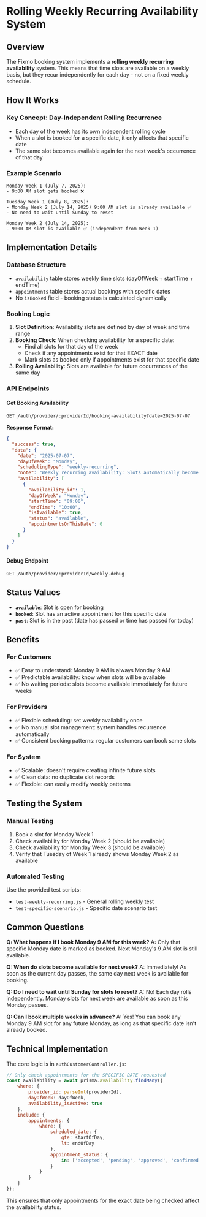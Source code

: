 # Rolling Weekly Recurring Availability System

## Overview
The Fixmo booking system implements a **rolling weekly recurring availability** system. This means that time slots are available on a weekly basis, but they recur independently for each day - not on a fixed weekly schedule.

## How It Works

### Key Concept: Day-Independent Rolling Recurrence
- Each day of the week has its own independent rolling cycle
- When a slot is booked for a specific date, it only affects that specific date
- The same slot becomes available again for the next week's occurrence of that day

### Example Scenario
```
Monday Week 1 (July 7, 2025):
- 9:00 AM slot gets booked ❌

Tuesday Week 1 (July 8, 2025):
- Monday Week 2 (July 14, 2025) 9:00 AM slot is already available ✅
- No need to wait until Sunday to reset

Monday Week 2 (July 14, 2025):
- 9:00 AM slot is available ✅ (independent from Week 1)
```

## Implementation Details

### Database Structure
- `availability` table stores weekly time slots (dayOfWeek + startTime + endTime)
- `appointments` table stores actual bookings with specific dates
- No `isBooked` field - booking status is calculated dynamically

### Booking Logic
1. **Slot Definition**: Availability slots are defined by day of week and time range
2. **Booking Check**: When checking availability for a specific date:
   - Find all slots for that day of the week
   - Check if any appointments exist for that EXACT date
   - Mark slots as booked only if appointments exist for that specific date
3. **Rolling Availability**: Slots are available for future occurrences of the same day

### API Endpoints

#### Get Booking Availability
```
GET /auth/provider/:providerId/booking-availability?date=2025-07-07
```

**Response Format:**
```json
{
  "success": true,
  "data": {
    "date": "2025-07-07",
    "dayOfWeek": "Monday",
    "schedulingType": "weekly-recurring",
    "note": "Weekly recurring availability: Slots automatically become available again each week",
    "availability": [
      {
        "availability_id": 1,
        "dayOfWeek": "Monday",
        "startTime": "09:00",
        "endTime": "10:00",
        "isAvailable": true,
        "status": "available",
        "appointmentsOnThisDate": 0
      }
    ]
  }
}
```

#### Debug Endpoint
```
GET /auth/provider/:providerId/weekly-debug
```

## Status Values
- **`available`**: Slot is open for booking
- **`booked`**: Slot has an active appointment for this specific date
- **`past`**: Slot is in the past (date has passed or time has passed for today)

## Benefits

### For Customers
- ✅ Easy to understand: Monday 9 AM is always Monday 9 AM
- ✅ Predictable availability: know when slots will be available
- ✅ No waiting periods: slots become available immediately for future weeks

### For Providers
- ✅ Flexible scheduling: set weekly availability once
- ✅ No manual slot management: system handles recurrence automatically
- ✅ Consistent booking patterns: regular customers can book same slots

### For System
- ✅ Scalable: doesn't require creating infinite future slots
- ✅ Clean data: no duplicate slot records
- ✅ Flexible: can easily modify weekly patterns

## Testing the System

### Manual Testing
1. Book a slot for Monday Week 1
2. Check availability for Monday Week 2 (should be available)
3. Check availability for Monday Week 3 (should be available)
4. Verify that Tuesday of Week 1 already shows Monday Week 2 as available

### Automated Testing
Use the provided test scripts:
- `test-weekly-recurring.js` - General rolling weekly test
- `test-specific-scenario.js` - Specific date scenario test

## Common Questions

**Q: What happens if I book Monday 9 AM for this week?**
A: Only that specific Monday date is marked as booked. Next Monday's 9 AM slot is still available.

**Q: When do slots become available for next week?**
A: Immediately! As soon as the current day passes, the same day next week is available for booking.

**Q: Do I need to wait until Sunday for slots to reset?**
A: No! Each day rolls independently. Monday slots for next week are available as soon as this Monday passes.

**Q: Can I book multiple weeks in advance?**
A: Yes! You can book any Monday 9 AM slot for any future Monday, as long as that specific date isn't already booked.

## Technical Implementation

The core logic is in `authCustomerController.js`:

```javascript
// Only check appointments for the SPECIFIC DATE requested
const availability = await prisma.availability.findMany({
    where: {
        provider_id: parseInt(providerId),
        dayOfWeek: dayOfWeek,
        availability_isActive: true
    },
    include: {
        appointments: {
            where: {
                scheduled_date: {
                    gte: startOfDay,
                    lt: endOfDay
                },
                appointment_status: {
                    in: ['accepted', 'pending', 'approved', 'confirmed']
                }
            }
        }
    }
});
```

This ensures that only appointments for the exact date being checked affect the availability status.
